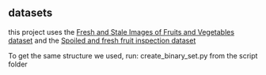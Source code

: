 ## datasets

this project uses the [Fresh and Stale Images of Fruits and Vegetables dataset](https://www.kaggle.com/datasets/raghavrpotdar/fresh-and-stale-images-of-fruits-and-vegetables/data)
and the [Spoiled and fresh fruit inspection dataset](https://data.mendeley.com/datasets/6ps7gtp2wg/1)

To get the same structure we used, run:
create_binary_set.py from the script folder
